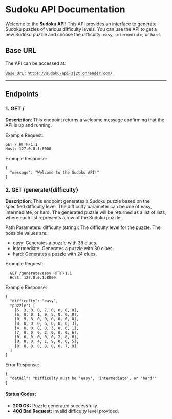 # Sudoku API Documentation

Welcome to the **Sudoku API**! This API provides an interface to generate Sudoku puzzles of various difficulty levels. You can use the API to get a new Sudoku puzzle and choose the difficulty: `easy`, `intermediate`, or `hard`.

## Base URL

The API can be accessed at:

[`Base UrL`](https://sudoku-api-zj2t.onrender.com/) :
[`https://sudoku-api-zj2t.onrender.com/`](https://sudoku-api-zj2t.onrender.com/)

---

## Endpoints

### 1. **GET /**
**Description**:
This endpoint returns a welcome message confirming that the API is up and running.

Example Request:
```http
GET / HTTP/1.1
Host: 127.0.0.1:8000
```

Example Response:
```
{
  "message": "Welcome to the Sudoku API!"
}
```

### 2. **GET /generate/{difficulty}**
**Description**:
This endpoint generates a Sudoku puzzle based on the specified difficulty level. The difficulty parameter can be one of easy, intermediate, or hard. The generated puzzle will be returned as a list of lists, where each list represents a row of the Sudoku puzzle.

Path Parameters:
difficulty (string): The difficulty level for the puzzle. The possible values are:
- easy: Generates a puzzle with 36 clues.
- intermediate: Generates a puzzle with 30 clues.
- hard: Generates a puzzle with 24 clues.

Example Request:
```
  GET /generate/easy HTTP/1.1
  Host: 127.0.0.1:8000
```

Example Response:
```
{
  "difficulty": "easy",
  "puzzle": [
    [5, 3, 0, 0, 7, 0, 0, 0, 0],
    [6, 0, 0, 1, 9, 5, 0, 0, 0],
    [0, 9, 8, 0, 0, 0, 0, 6, 0],
    [8, 0, 0, 0, 6, 0, 0, 0, 3],
    [4, 0, 0, 8, 0, 3, 0, 0, 1],
    [7, 0, 0, 0, 2, 0, 0, 0, 6],
    [0, 6, 0, 0, 0, 0, 2, 8, 0],
    [0, 0, 0, 4, 1, 9, 0, 0, 5],
    [0, 0, 0, 0, 8, 0, 0, 7, 9]
  ]
}
```

Error Response:
```
{
  "detail": "Difficulty must be 'easy', 'intermediate', or 'hard'"
}
```

#### Status Codes:
- **200 OK:** Puzzle generated successfully.
- **400 Bad Request:** Invalid difficulty level provided.

